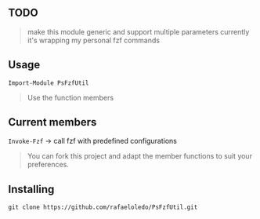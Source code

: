 ## TODO

> make this module generic and support multiple parameters
> currently it's wrapping my personal fzf commands

## Usage
`Import-Module PsFzfUtil`

> Use the function members

## Current members

`Invoke-Fzf` -> call fzf with predefined configurations

> You can fork this project and adapt the member functions to suit your preferences.

## Installing

```
git clone https://github.com/rafaeloledo/PsFzfUtil.git
```
